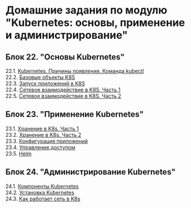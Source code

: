 # Домашние задания по модулю "Kubernetes: основы, применение и администрирование"


## Блок 22. "Основы Kubernetes"

22.1. [Kubernetes. Причины появления. Команда kubectl](https://github.com/BaryshnikovNV/netology-devops/blob/kuber-1.1/KUBER-35/kubernetes-basics/22.1-kuber-1.1/kuber-1.1.md)  
22.2. [Базовые объекты K8S](https://github.com/BaryshnikovNV/netology-devops/blob/kuber-1.2/KUBER-35/kubernetes-basics/22.2-kuber-1.2/kuber-1.2.md)  
22.3. [Запуск приложений в K8S](https://github.com/BaryshnikovNV/netology-devops/blob/kuber-1.3/KUBER-35/kubernetes-basics/22.3-kuber-1.3/kuber-1.3.md)  
22.4. [Сетевое взаимодействие в K8S. Часть 1](https://github.com/BaryshnikovNV/netology-devops/blob/kuber-1.4/KUBER-35/kubernetes-basics/22.4-kuber-1.4/kuber-1.4.md)  
22.5. [Сетевое взаимодействие в K8S. Часть 2](https://github.com/BaryshnikovNV/netology-devops/blob/kuber-1.5/KUBER-35/kubernetes-basics/22.5-kuber-1.5/kuber-1.5.md)


## Блок 23. "Применение Kubernetes"

23.1. [Хранение в K8s. Часть 1](https://github.com/BaryshnikovNV/netology-devops/blob/kuber-2.1/KUBER-35/kubernetes-application/23.1-kuber-2.1/kuber-2.1.md)  
23.2. [Хранение в K8s. Часть 2](https://github.com/BaryshnikovNV/netology-devops/blob/kuber-2.2/KUBER-35/kubernetes-application/23.2-kuber-2.2/kuber-2.2.md)  
23.3. [Конфигурация приложений](https://github.com/BaryshnikovNV/netology-devops/blob/kuber-2.3/KUBER-35/kubernetes-application/23.3-kuber-2.3/kuber-2.3.md)  
23.4. [Управление доступом](https://github.com/BaryshnikovNV/netology-devops/blob/kuber-2.4/KUBER-35/kubernetes-application/23.4-kuber-2.4/kuber-2.4.md)  
23.5. [Helm](https://github.com/BaryshnikovNV/netology-devops/blob/kuber-2.5/KUBER-35/kubernetes-application/23.5-kuber-2.5/kuber-2.5.md)


## Блок 24. "Администрирование Kubernetes"

24.1. [Компоненты Kubernetes](https://github.com/BaryshnikovNV/netology-devops/blob/kuber-3.1/KUBER-35/kubernetes-administration/24.1-kuber-3.1/kuber-3.1.md)  
24.2. [Установка Kubernetes](https://github.com/BaryshnikovNV/netology-devops/blob/kuber-3.2/KUBER-35/kubernetes-administration/24.2-kuber-3.2/kuber-3.2.md)  
24.3. [Как работает сеть в K8s](https://github.com/BaryshnikovNV/netology-devops/blob/kuber-3.3/KUBER-35/kubernetes-administration/24.3-kuber-3.3/kuber-3.3.md)  